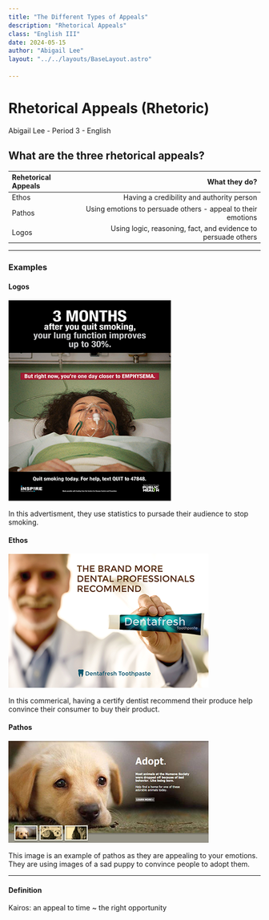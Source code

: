 ```yaml
---
title: "The Different Types of Appeals"
description: "Rhetorical Appeals"
class: "English III"
date: 2024-05-15
author: "Abigail Lee"
layout: "../../layouts/BaseLayout.astro"

---
```


# Rhetorical Appeals (Rhetoric)

Abigail Lee - Period 3 - English

## What are the three rhetorical appeals?

| Rehetorical Appeals |                                                 What they do? |
| :------------------ | ------------------------------------------------------------: |
| Ethos               |                     Having a credibility and authority person |
| Pathos              |  Using emotions to persuade others - appeal to their emotions |
| Logos               | Using logic, reasoning, fact, and evidence to persuade others |

---

### Examples

#### Logos

![Logos](./images/logos.PNG)

In this advertisment, they use statistics to pursade their audience to stop smoking.

#### Ethos

![Ethos](./images/ethos.PNG)

In this commerical, having a certify dentist recommend their produce help convince their consumer to buy their product.

#### Pathos

![Patho](./images/patho.PNG)

This image is an example of pathos as they are appealing to your emotions. They are using images of a sad puppy to convince people to adopt them.

---

#### Definition

Kairos: an appeal to time ~ the right opportunity
